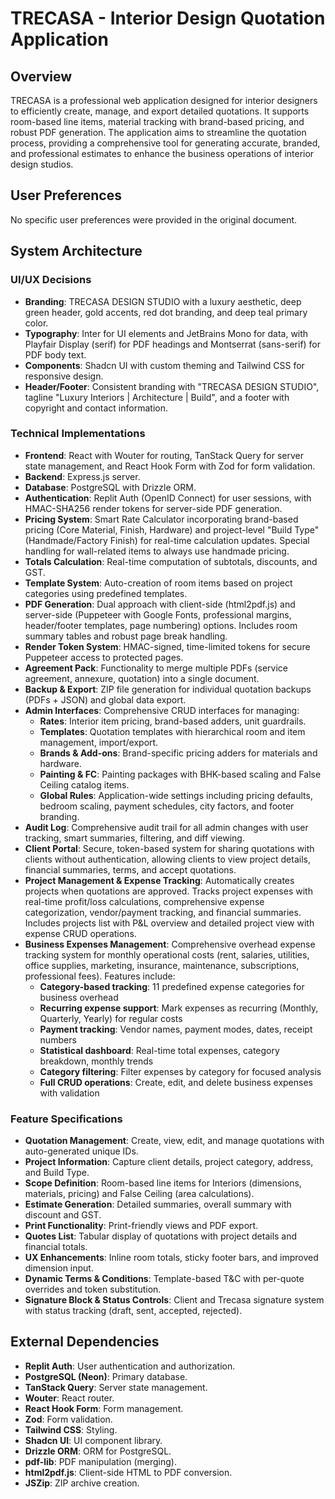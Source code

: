 # TRECASA - Interior Design Quotation Application

## Overview
TRECASA is a professional web application designed for interior designers to efficiently create, manage, and export detailed quotations. It supports room-based line items, material tracking with brand-based pricing, and robust PDF generation. The application aims to streamline the quotation process, providing a comprehensive tool for generating accurate, branded, and professional estimates to enhance the business operations of interior design studios.

## User Preferences
No specific user preferences were provided in the original document.

## System Architecture

### UI/UX Decisions
- **Branding**: TRECASA DESIGN STUDIO with a luxury aesthetic, deep green header, gold accents, red dot branding, and deep teal primary color.
- **Typography**: Inter for UI elements and JetBrains Mono for data, with Playfair Display (serif) for PDF headings and Montserrat (sans-serif) for PDF body text.
- **Components**: Shadcn UI with custom theming and Tailwind CSS for responsive design.
- **Header/Footer**: Consistent branding with "TRECASA DESIGN STUDIO", tagline "Luxury Interiors | Architecture | Build", and a footer with copyright and contact information.

### Technical Implementations
- **Frontend**: React with Wouter for routing, TanStack Query for server state management, and React Hook Form with Zod for form validation.
- **Backend**: Express.js server.
- **Database**: PostgreSQL with Drizzle ORM.
- **Authentication**: Replit Auth (OpenID Connect) for user sessions, with HMAC-SHA256 render tokens for server-side PDF generation.
- **Pricing System**: Smart Rate Calculator incorporating brand-based pricing (Core Material, Finish, Hardware) and project-level "Build Type" (Handmade/Factory Finish) for real-time calculation updates. Special handling for wall-related items to always use handmade pricing.
- **Totals Calculation**: Real-time computation of subtotals, discounts, and GST.
- **Template System**: Auto-creation of room items based on project categories using predefined templates.
- **PDF Generation**: Dual approach with client-side (html2pdf.js) and server-side (Puppeteer with Google Fonts, professional margins, header/footer templates, page numbering) options. Includes room summary tables and robust page break handling.
- **Render Token System**: HMAC-signed, time-limited tokens for secure Puppeteer access to protected pages.
- **Agreement Pack**: Functionality to merge multiple PDFs (service agreement, annexure, quotation) into a single document.
- **Backup & Export**: ZIP file generation for individual quotation backups (PDFs + JSON) and global data export.
- **Admin Interfaces**: Comprehensive CRUD interfaces for managing:
    - **Rates**: Interior item pricing, brand-based adders, unit guardrails.
    - **Templates**: Quotation templates with hierarchical room and item management, import/export.
    - **Brands & Add-ons**: Brand-specific pricing adders for materials and hardware.
    - **Painting & FC**: Painting packages with BHK-based scaling and False Ceiling catalog items.
    - **Global Rules**: Application-wide settings including pricing defaults, bedroom scaling, payment schedules, city factors, and footer branding.
- **Audit Log**: Comprehensive audit trail for all admin changes with user tracking, smart summaries, filtering, and diff viewing.
- **Client Portal**: Secure, token-based system for sharing quotations with clients without authentication, allowing clients to view project details, financial summaries, terms, and accept quotations.
- **Project Management & Expense Tracking**: Automatically creates projects when quotations are approved. Tracks project expenses with real-time profit/loss calculations, comprehensive expense categorization, vendor/payment tracking, and financial summaries. Includes projects list with P&L overview and detailed project view with expense CRUD operations.
- **Business Expenses Management**: Comprehensive overhead expense tracking system for monthly operational costs (rent, salaries, utilities, office supplies, marketing, insurance, maintenance, subscriptions, professional fees). Features include:
    - **Category-based tracking**: 11 predefined expense categories for business overhead
    - **Recurring expense support**: Mark expenses as recurring (Monthly, Quarterly, Yearly) for regular costs
    - **Payment tracking**: Vendor names, payment modes, dates, receipt numbers
    - **Statistical dashboard**: Real-time total expenses, category breakdown, monthly trends
    - **Category filtering**: Filter expenses by category for focused analysis
    - **Full CRUD operations**: Create, edit, and delete business expenses with validation

### Feature Specifications
- **Quotation Management**: Create, view, edit, and manage quotations with auto-generated unique IDs.
- **Project Information**: Capture client details, project category, address, and Build Type.
- **Scope Definition**: Room-based line items for Interiors (dimensions, materials, pricing) and False Ceiling (area calculations).
- **Estimate Generation**: Detailed summaries, overall summary with discount and GST.
- **Print Functionality**: Print-friendly views and PDF export.
- **Quotes List**: Tabular display of quotations with project details and financial totals.
- **UX Enhancements**: Inline room totals, sticky footer bars, and improved dimension input.
- **Dynamic Terms & Conditions**: Template-based T&C with per-quote overrides and token substitution.
- **Signature Block & Status Controls**: Client and Trecasa signature system with status tracking (draft, sent, accepted, rejected).

## External Dependencies
- **Replit Auth**: User authentication and authorization.
- **PostgreSQL (Neon)**: Primary database.
- **TanStack Query**: Server state management.
- **Wouter**: React router.
- **React Hook Form**: Form management.
- **Zod**: Form validation.
- **Tailwind CSS**: Styling.
- **Shadcn UI**: UI component library.
- **Drizzle ORM**: ORM for PostgreSQL.
- **pdf-lib**: PDF manipulation (merging).
- **html2pdf.js**: Client-side HTML to PDF conversion.
- **JSZip**: ZIP archive creation.